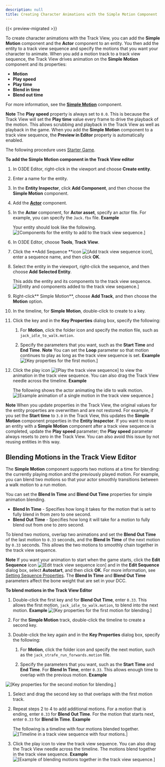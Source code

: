 ```yaml
---
description: null
title: Creating Character Animations with the Simple Motion Component
---
```


{{< preview-migrated >}}

To create character animations with the Track View, you can add the **Simple Motion** component and the **Actor** component to an entity. You then add the entity to a track view sequence and specify the motions that you want your character to animate. When you add a motion track to a track view sequence, the Track View drives animation on the **Simple Motion** component and its properties:
+ **Motion**
+ **Play speed**
+ **Play time**
+ **Blend in time**
+ **Blend out time**

For more information, see the **[Simple Motion](/docs/user-guide/components/reference/animation/simple-motion/)** component.

**Note**
The **Play speed** property is always set to `0.0`. This is because the Track View will set the **Play time** value every frame to drive the playback of the motion. This allows scrubbing and playback in the Track View as well as playback in the game.
When you add the **Simple Motion** component to a track view sequence, the **Preview in Editor** property is automatically enabled.

The following procedure uses [Starter Game](/docs/userguide/samples/levels/starter-game.md).

**To add the Simple Motion component in the Track View editor**

1. In O3DE Editor, right\-click in the viewport and choose **Create entity**.

1. Enter a name for the entity.

1. In the **Entity Inspector**, click **Add Component**, and then choose the **Simple Motion** component.

1. Add the **[Actor](/docs/user-guide/components/animation/actor/)** component.

1. In the **Actor** component, for **Actor asset**, specify an actor file. For example, you can specify the `Jack.fbx` file.
**Example**

   Your entity should look like the following.
![\[Components for the entity to add to the track view sequence.\]](/images/user-guide/cinematics/cinematics-track-view-simple-motion-component-1.png)

1. In O3DE Editor, choose **Tools**, **Track View**.

1. Click the **Add Sequence **icon ![\[Add track view sequence icon\]](/images/user-guide/cinematics/cinematics-track-view-simple-motion-component-2.png), enter a sequence name, and then click **OK**.

1. Select the entity in the viewport, right\-click the sequence, and then choose **Add Selected Entity**.

   This adds the entity and its components to the track view sequence.
![\[Entity and components added to the track view sequence.\]](/images/user-guide/cinematics/cinematics-track-view-simple-motion-component-3.png)

1. Right\-click** Simple Motion**, choose **Add Track**, and then choose the **Motion** option.

1. In the timeline, for **Simple Motion**, double\-click to create to a key.

1. Click the key and in the **Key Properties** dialog box, specify the following:

   1. For **Motion**, click the folder icon and specify the motion file, such as `jack_idle_to_walk.motion`.

   1. Specify the parameters that you want, such as the **Start Time** and **End Time**.
**Note**
You can set the **Loop** parameter so that motion continues to play as long as the track view sequence is set.
**Example**
![\[Key properties for the first motion.\]](/images/user-guide/cinematics/cinematics-track-view-simple-motion-component-4.png)

1. Click the play icon ![\[Play the track view sequence\]](/images/user-guide/cinematics/cinematics-track-view-simple-motion-component-5.png) to view the animation in the track view sequence. You can also drag the Track View needle across the timeline.
**Example**

   The following shows the actor animating the idle to walk motion.
![\[Example animation of a single motion in the track view sequence.\]](/images/shared/shared-cinematics-track-view-simple-motion-component-6-example.gif)

**Note**
When you update properties in the Track View, the original values for the entity properties are overwritten and are not restored. For example, if you set the **Start time** to `3.0` in the Track View, this updates the **Simple Motion** component properties in the **Entity Inspector**. If you want to reuse an entity with a **Simple Motion** component after a track view sequence is completed, update the **Play speed** parameter; the **Play speed** parameter always resets to zero in the Track View. You can also avoid this issue by not reusing entities in this way.

## Blending Motions in the Track View Editor 

The **Simple Motion** component supports two motions at a time for blending: the currently playing motion and the previously played motion. For example, you can blend two motions so that your actor smoothly transitions between a walk motion to a run motion.

You can set the **Blend In Time** and **Blend Out Time** properties for simple animation blending.
+ **Blend In Time** - Specifies how long it takes for the motion that is set to fully blend in from zero to one second.
+ **Blend Out Time** - Specifies how long it will take for a motion to fully blend out from one to zero second.

To blend two motions, overlap two animations and set the **Blend Out Time** of the last motion to `0.33` seconds, and the **Blend In Time** of the next motion by `0.33` seconds. This allows the two motions to smoothly chain together in the track view sequence.

**Note**
If you want your animation to start when the game starts, click the **Edit Sequence** icon ![\[Edit track view sequence icon\]](/images/user-guide/cinematics/cinematics-track-view-simple-motion-component-6.png) and in the **Edit Sequence** dialog box, select **Autostart**, and then click **OK**. For more information, see [Setting Sequence Properties](/docs/user-guide/visualization/cinematics/sequence-props.md).
The **Blend In Time** and **Blend Out Time** parameters affect the bone weight that are set in your DCC.

**To blend motions in the Track View Editor**

1. Double\-click the first key and for **Blend Out Time**, enter `0.33`. This allows the first motion, `jack_idle_to_walk.motion`, to blend into the next motion.
**Example**
![\[Key properties for the first motion for blending.\]](/images/user-guide/cinematics/cinematics-track-view-simple-motion-component-7.png)

1. For the **Simple Motion** track, double\-click the timeline to create a second key.

1. Double\-click the key again and in the **Key Properties** dialog box, specify the following:

   1. For **Motion**, click the folder icon and specify the next motion, such as the `jack_strafe_run_forwards.motion` file.

   1. Specify the parameters that you want, such as the **Start Time** and **End Time**. For **Blend In Time**, enter `0.33`. This allows enough time to overlap with the previous motion.
**Example**


![\[Key properties for the second motion for blending.\]](/images/user-guide/cinematics/cinematics-track-view-simple-motion-component-8.png)

1. Select and drag the second key so that overlaps with the first motion track.

1. Repeat steps 2 to 4 to add additional motions. For a motion that is ending, enter `0.33` for **Blend Out Time**. For the motion that starts next, enter `0.33` for **Blend In Time**.
**Example**

   The following is a timeline with four motions blended together.
![\[Timeline in a track view sequence with four motions.\]](/images/user-guide/cinematics/cinematics-track-view-simple-motion-component-9.png)

1. Click the play icon to view the track view sequence. You can also drag the Track View needle across the timeline. The motions blend together in the track view sequence.
**Example**
![\[Example of blending motions together in the track view sequence.\]](/images/user-guide/cinematics/cinematics-track-view-simple-motion-component-10.gif)
